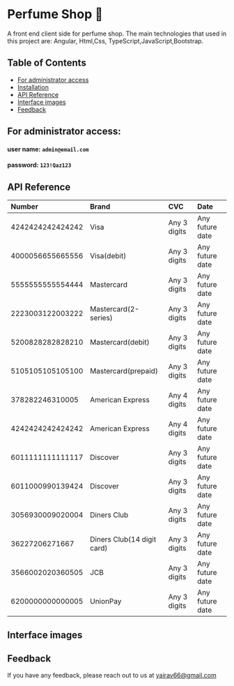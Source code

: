 # Perfume Shop  💎

A front end client side for perfume shop. The main technologies that used in this project are: Angular, Html,Css, TypeScript,JavaScript,Bootstrap.

## Table of Contents
- [For administrator access](#for-administrator-access)
- [Installation](#installation)
- [API Reference](#api-reference)
- [Interface images](#interface-images)
- [Feedback](#Feedback)


## For administrator access:

#### user name: `admin@email.com`

#### password: `123!Qaz123`

## API Reference

| Number           | Brand                      | CVC          | Date            |
| :--------------- | :------------------------- | :----------- | :-------------- |
| 4242424242424242 | Visa                       | Any 3 digits | Any future date |
| 4000056655665556 | Visa(debit)                | Any 3 digits | Any future date |
| 5555555555554444 | Mastercard                 | Any 3 digits | Any future date |
| 2223003122003222 | Mastercard(2-series)       | Any 3 digits | Any future date |
| 5200828282828210 | Mastercard(debit)          | Any 3 digits | Any future date |
| 5105105105105100 | Mastercard(prepaid)        | Any 3 digits | Any future date |
| 378282246310005  | American Express           | Any 4 digits | Any future date |
| 4242424242424242 | American Express           | Any 4 digits | Any future date |
| 6011111111111117 | Discover                   | Any 3 digits | Any future date |
| 6011000990139424 | Discover                   | Any 3 digits | Any future date |
| 3056930009020004 | Diners Club                | Any 3 digits | Any future date |
| 36227206271667   | Diners Club(14 digit card) | Any 3 digits | Any future date |
| 3566002020360505 | JCB                        | Any 3 digits | Any future date |
| 6200000000000005 | UnionPay                   | Any 3 digits | Any future date |

## Interface images


## Feedback

If you have any feedback, please reach out to us at yairav66@gmail.com
